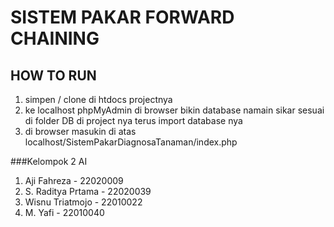 # SISTEM PAKAR FORWARD CHAINING

## HOW TO RUN

1. simpen / clone di htdocs projectnya
2. ke localhost phpMyAdmin di browser
bikin database namain sikar sesuai di folder DB di project nya terus import database nya
3. di browser masukin di atas localhost/SistemPakarDiagnosaTanaman/index.php

###Kelompok 2 AI
1. Aji Fahreza        -  22020009
2. S. Raditya Prtama  -  22020039
3. Wisnu Triatmojo    -  22010022
4. M. Yafi            -  22010040
